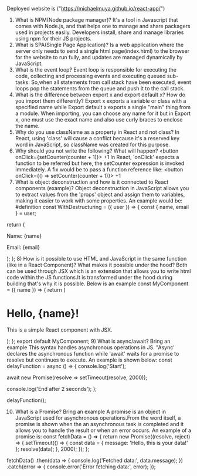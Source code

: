 Deployed website is ("https://michaelmuya.github.io/react-app/")


1) What is NPM(Node package manager)?
It's a tool in Javascript that comes with Node.js, and that helps one to manage and share packagers used in projects easily. Developers install, share and manage libraries using npm for their JS projects.
2) What is SPA(Single Page Application)?
Is a web application where the server only needs to send a single html page(index.html) to the browser for the website to run fully, and updates are managed dynamically by JavaScript.
3) What is the event loop?
Event loop is responsible for executing the code, collecting and processing events and executing queued sub-tasks. So,when all statements from call stack have been executed, event loops pop the statements from the queue and push it to the call stack. 
4) What is the difference between export x and export default x? How do you import them differently?
Export x exports a variable or class with a specified name while Export default x exports a single "main" thing from a module. When importing, you can choose any name for it but in Export x, one must use the exact name and also use curly braces to enclose the name.
5) Why do you use className as a property in React and not class?
In React, using 'class' will cause a conflict because it's a reserved key word in JavaScript, so className was created for this purpose.
6) Why should you not write the following? What will happen?
<button onClick={setCounter(counter + 1)}> +1 </button>
In React, 'onClick' expects a function to be referred but here, the setCounter expression is invoked immediately. A fix would be to pass a function reference like:
<button onClick={() => setCounter(counter + 1)}> +1 </button>
7) What is object deconstruction and how is it connected to React components (example)?
Object deconstruction in JavaScript allows you to extract values from the 'props' object and assign them to variables, making it easier to work with some properties. An example would be: 
#definition
const WithDestructuring = ({ user }) => {
  const { name, email } = user;

  return (
    <div>
      <p>Name: {name}</p>
      <p>Email: {email}</p>
    </div>
  );
};
8) How is it possible to use HTML and JavaScript in the same function (like in a React Component)? What makes it possible under the hood?
Both can be used through JSX which is an extension that allows you to write html code within the JS functions.It is transformed under the hood during building that's why it is possible. Below is an example
const MyComponent = ({ name }) => {
  return (
    <div>
      <h1>Hello, {name}!</h1>
      <p>This is a simple React component with JSX.</p>
    </div>
  );
};
export default MyComponent;
9) What is async/await? Bring an example
This syntax handles asynchronous operations in JS. "Async' declares the asynchronous function while 'await' waits for a promise to resolve but continues to execute. An example is shown below: 
const delayFunction = async () => {
  console.log('Start');

  await new Promise(resolve => setTimeout(resolve, 2000));

  console.log('End after 2 seconds');
};

delayFunction();

10) What is a Promise? Bring an example
A promise is an object in JavaScript used for asynchronous operations.From the word itself, a promise is shown when the an asynchronous task is completed and it allows you to handle the result or when an error occurs. An example of a promise is: 
const fetchData = () => {
  return new Promise((resolve, reject) => {
    setTimeout(() => {
      const data = { message: 'Hello, this is your data!' };
      resolve(data); 
    }, 2000); 
  });
};

fetchData()
  .then(data => {
    console.log('Fetched data:', data.message);
  })
  .catch(error => {
    console.error('Error fetching data:', error);
  });
